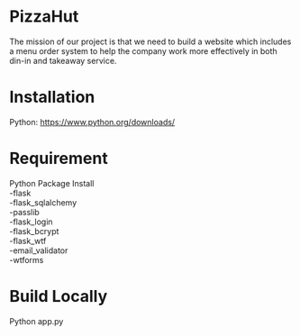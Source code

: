 # PizzaHut

The mission of our project is that we need to build a website which includes a menu order system to help the company work more effectively in both din-in and takeaway service. 


# Installation
Python: https://www.python.org/downloads/


# Requirement
Python Package Install
<br>
-flask
<br>
-flask_sqlalchemy
<br>
-passlib
<br>
-flask_login
<br>
-flask_bcrypt
<br>
-flask_wtf
<br>
-email_validator
<br>
-wtforms


# Build Locally
Python app.py



